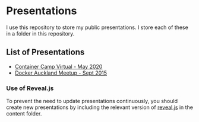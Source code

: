 # Presentations
I use this repository to store my public presentations. I store each of these in a folder in this repository.

## List of Presentations

* [Container Camp Virtual - May 2020](./container-camp-virtual-2020)
* [Docker Auckland Meetup - Sept 2015](./docker-auckland-meetup-sept-2015)

### Use of Reveal.js
To prevent the need to update presentations continuously, you should create new presentations by including the relevant version of [reveal.js](https://github.com/hakimel/reveal.js) in the content folder.